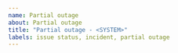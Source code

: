 ```yaml
---
name: Partial outage
about: Partial outage
title: "Partial outage - <SYSTEM>"
labels: issue status, incident, partial outage
---
```


<!--
STOP! You must add the `issue status` label for this to show on the status page.
Note: you must be an authorised user to add this label.

You may uncomment updates of this template as needed.
-->

<!-- **Update:** YOUR UPDATE HERE. -->

<!-- **Resolved:** This incident has been resolved. -->

<!-- **Monitoring:** We have implemented a fix and we are continuing to monitor the incident. -->

<!-- Identified:** We have identified the issue and a fix is being implemented. -->

<!-- **Investigating:** We are currently investigating a partial outage. -->
